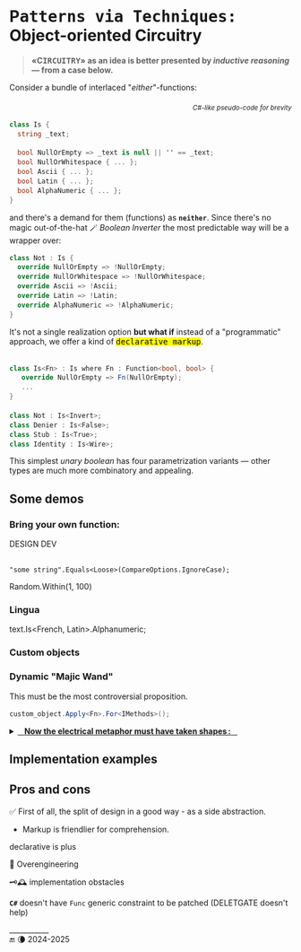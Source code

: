 # P<samp>atterns via Techniques:</samp> Object-oriented Circuitry

> __«C<samp>IRCUITRY</samp>» as an idea is better presented by _inductive reasoning_ &mdash; from a case below.__

Consider a bundle of interlaced "_either_"-functions:

<div align="right"><sub><i>C#-like pseudo-code for brevity</i></sub></div>

```csharp
class Is {
  string _text;

  bool NullOrEmpty => _text is null || '' == _text;
  bool NullOrWhitespace { ... };
  bool Ascii { ... };
  bool Latin { ... };
  bool AlphaNumeric { ... };
}

```

and there's a demand for them (functions) as **`neither`**. Since there's no magic out-of-the-hat 🪄 _Boolean Inverter_ the most predictable way will be a wrapper over:

```csharp
class Not : Is {
  override NullOrEmpty => !NullOrEmpty;
  override NullOrWhitespace => !NullOrWhitespace;
  override Ascii => !Ascii;
  override Latin => !Latin;
  override AlphaNumeric => !AlphaNumeric;
}
```

It's not a single realization option **but what if** instead of a "programmatic" approach, we offer a kind of <samp><mark>declarative markup</mark></samp>.

```csharp

class Is<Fn> : Is where Fn : Function<bool, bool> {
   override NullOrEmpty => Fn(NullOrEmpty);
   ...
}

class Not : Is<Invert>;
class Denier : Is<False>;
class Stub : Is<True>;
class Identity : Is<Wire>; 

```

This simplest _unary boolean_ has four parametrization variants &mdash; other types are much more combinatory and appealing.

## Some demos

### Bring your own function:

<table>DESIGN DEV</table>

`"some string".Equals<Loose>(CompareOptions.IgnoreCase);`

Random<ALGORITHM>.Within(1, 100)

### Lingua

text.Is<French, Latin>.Alphanumeric;

### Custom objects

### Dynamic "Majic Wand"

This must be the most controversial proposition.

```csharp
custom_object.Apply<Fn>.For<IMethods>();
```

<details><summary><a id="why-circuitry" /><ins>&nbsp;&nbsp;&nbsp;<b>Now the electrical metaphor must have taken shapes&thinsp;:</b>&nbsp;&nbsp;&nbsp;</ins></summary>

<table><tr valign="top"><td width="40%"><img alt="&nbsp;electrical circuit collage" src="../../../_rsc/img/illus/Circuitry.jpg" /></td><td>
  <p>You may have already grasped the similarities of the proposed solution to electric and electronic circuits and boards.</p>
  <ul>
  <li><code>Booleans</code> match logic gates .</li>
  <li><code>Numbers</code> &mdash; digital circuits.</li>
   <li><code>string</code> and classes are analogue electronics.</li>
  </ul>
  <p>Generic "markup" is like plugging elements on IO or onto circuits of a functional plate: direct, chaining, cascading, ...</p>
  <p>And the running code is the current. We are back to the roots (of machine language).</p>
</td></tr>
</table>

\___________</details>

## Implementation examples


## Pros and cons

✅ First of all, the split of design in a good way - as a side abstraction.

+ Markup is friendlier for comprehension.

declarative is plus

🛑 Overengineering

🗝️🕰️ implementation obstacles 

**`C#`** doesn't have `Func` generic constraint to be patched
 (DELETGATE doesn't help)

\___________\
🔚 🌘 2024-2025
